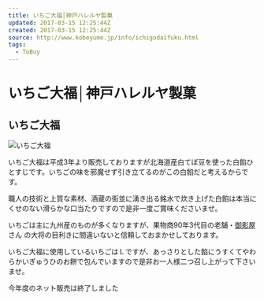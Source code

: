 ```yaml
---
title: いちご大福│神戸ハレルヤ製菓
updated: 2017-03-15 12:25:44Z
created: 2017-03-15 12:25:44Z
source: http://www.kobeyume.jp/info/ichigodaifuku.html
tags:
  - ToBuy
---
```


# いちご大福│神戸ハレルヤ製菓

## いちご大福

![いちご大福](../_resources/db2aac1eb3f9a86fe8ab4a9c75fd77c6.jpg)

いちご大福は平成3年より販売しておりますが北海道産白てぼ豆を使った白餡ひとすじです。いちごの味を邪魔せず引き立てるのがこの白餡だと考えるからです。

職人の技術と上質な素材、酒蔵の街並に湧き出る銘水で炊き上げた白餡は本当にくせのない滑らかな口当たりですので是非一度ご賞味くださいませ。

いちごは主に九州産のものが多くなりますが、果物商90年3代目の老舗・[御影屋](http://www.ichiba-kobe.gr.jp/ichiba04/shop/ichiba04-mikageya.html)さん の大将の目利きに間違いないと信頼しておまかせしております。

いちご大福に使用しているいちごはＬですが、あっさりとした餡にうすくてやわらかいぎゅうひのお餅で包んでいますので是非お一人様二つ召し上がって下さいませ。

今年度のネット販売は終了しました